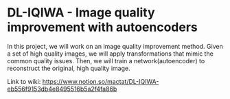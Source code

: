 # DL-IQIWA - Image quality improvement with autoencoders

In this project, we will work on an image quality improvement method. Given a set of high quality images, we will apply transformations that mimic the common quality issues. Then, we will train a network(autoencoder) to reconstruct the original, high quality image. 

Link to wiki: https://www.notion.so/mactat/DL-IQIWA-eb556f9153db4e8495516b5a2f4fa86b
